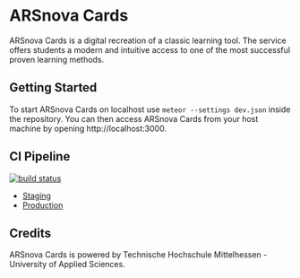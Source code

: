 # ARSnova Cards

ARSnova Cards is a digital recreation of a classic learning tool. The service offers students a modern and intuitive access to one of the most successful proven learning methods.

## Getting Started

To start ARSnova Cards on localhost use `meteor --settings dev.json` inside the repository. You can then access ARSnova Cards from your host machine by opening http://localhost:3000.

## CI Pipeline

[![build status](https://git.thm.de/arsnova/flashcards/badges/staging/build.svg)](https://git.thm.de/arsnova/flashcards/commits/staging)


- [Staging](http://cards-staging.mni.thm.de)
- [Production](https://arsnova.cards)


## Credits

ARSnova Cards is powered by Technische Hochschule Mittelhessen - University of Applied Sciences.
